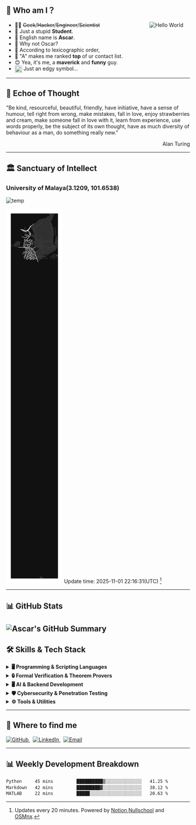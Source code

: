 
## 🚀 Who am I？

<img align="right" alt="Hello World" width="22%" src="https://64.media.tumblr.com/7672004d0bee8da86ac4282cc865fff5/tumblr_oav42xK6Ep1shpedgo1_540.gif">

- 👨‍💻 ~~Geek~~/~~Hacker~~/~~Engineer~~/~~Scientist~~ 
- 🙇 Just a stupid **Student**.
- 💁 English name is **Ascar**. 
- 🤷 Why not Oscar?
- 🙆 According to lexicographic order, 
- 🤦 "A" makes me ranked **top** of ur contact list.
- 😊 Yea, it's me, a **maverick** and **funny** guy.
- <img src="https://i.imgur.com/GG5Bd8N.png" width="20" height="20" style="vertical-align: middle;"> Just an edgy symbol...

---
## 📜 Echoe of Thought 
<!-- START_SECTION:daily_motto -->
"Be kind, resourceful, beautiful, friendly, have initiative, have a sense of humour, tell right from wrong, make mistakes, fall in love, enjoy strawberries and cream, make someone fall in love with it, learn from experience, use words properly, be the subject of its own thought, have as much diversity of behaviour as a man, do something really new."

<div align="right"> Alan Turing</div>
<!-- END_SECTION:daily_motto -->

---
## 🏛️ Sanctuary of Intellect

<!-- START_SECTION:map -->
### University of Malaya(3.1209, 101.6538)
<!--START_SETCTION:temp-->
![temp](images/demo.gif?1762035400)
<!--END:SETCTION:temp-->
![location](map.png)
Update time: 2025-11-01 22:16:31(UTC) [^1] 
<!-- END_SECTION:map -->
---

## 📊 GitHub Stats
![Ascar's GitHub Summary](https://github-profile-summary-cards.vercel.app/api/cards/profile-details?username=Ascarshen&theme=radical)
---

## 🛠️ Skills & Tech Stack

<details>
  <summary><strong>🖥 Programming & Scripting Languages</strong></summary>
  <p>
    <img src="https://img.shields.io/badge/-C++-00599C?logo=C%2B%2B&logoColor=FFF" alt="C++" />
    <img src="https://img.shields.io/badge/-CUDA-76B900?logo=NVIDIA&logoColor=FFF" alt="CUDA" />
    <img src="https://img.shields.io/badge/-Python-3776AB?logo=Python&logoColor=FFF" alt="Python" />
    <img src="https://img.shields.io/badge/-Rust-000000?logo=Rust&logoColor=FFF" alt="Rust" />
    <img src="https://img.shields.io/badge/-OCaml-EC6813?logo=OCaml&logoColor=FFF" alt="OCaml" />
    <img src="https://img.shields.io/badge/-Haskell-5D4F85?logo=Haskell&logoColor=FFF" alt="Haskell" />
    <img src="https://img.shields.io/badge/-Scala-DC322F?logo=Scala&logoColor=FFF" alt="Scala" />
    <img src="https://img.shields.io/badge/-Verilog-0173BC" alt="Verilog" />
    <img src="https://img.shields.io/badge/-Java-007396?logo=Java&logoColor=FFF" alt="Java" />
  </p>
</details>

<details>
  <summary><strong>🔒 Formal Verification & Theorem Provers</strong></summary>
  <p>
    <img src="https://img.shields.io/badge/-TLA+-00599C" alt="TLA+" />
    <img src="https://img.shields.io/badge/-Coq-A41623" alt="Coq" />
    <img src="https://img.shields.io/badge/-Lean-28529D" alt="Lean" />
    <img src="https://img.shields.io/badge/-Isabelle-8A2BE2" alt="Isabelle" />
    <img src="https://img.shields.io/badge/-Agda-9C27B0" alt="Agda" />
    <img src="https://img.shields.io/badge/-NuSMV-3E7C17" alt="NuSMV" />
    <img src="https://img.shields.io/badge/-Z3-FF4500" alt="Z3" />
  </p>
</details>

<details>
  <summary><strong>🖥 AI & Backend Development</strong></summary>
  <p>
    <img src="https://img.shields.io/badge/-PyTorch-EE4C2C?logo=PyTorch&logoColor=FFF" alt="PyTorch" />
    <img src="https://img.shields.io/badge/-TensorFlow-FF6F00?logo=TensorFlow&logoColor=FFF" alt="TensorFlow" />
    <img src="https://img.shields.io/badge/-JAX-00599C" alt="JAX" />
    <img src="https://img.shields.io/badge/-MATLAB-0076A8?logo=mathworks&logoColor=FFF" alt="MATLAB" />
    <img src="https://img.shields.io/badge/-Scikit_Learn-F7931E?logo=Scikit-Learn&logoColor=FFF" alt="Scikit-Learn" />
    <img src="https://img.shields.io/badge/-FastAPI-009688?logo=FastAPI&logoColor=FFF" alt="FastAPI" />
    <img src="https://img.shields.io/badge/-Keras-D00000?logo=Keras&logoColor=FFF" alt="Keras" />
    <img src="https://img.shields.io/badge/-ONNX-005CED?logo=ONNX&logoColor=FFF" alt="ONNX" />
    <img src="https://img.shields.io/badge/-OpenCV-5C3EE8?logo=OpenCV&logoColor=FFF" alt="OpenCV" />
    <img src="https://img.shields.io/badge/-NVIDIA_Triton-76B900?logo=NVIDIA&logoColor=FFF" alt="NVIDIA Triton" />
    <img src="https://img.shields.io/badge/-Hugging_Face-FFAE00?logo=HuggingFace&logoColor=FFF" alt="Hugging Face" />
    <img src="https://img.shields.io/badge/-Ray-FF5500?logo=Ray&logoColor=FFF" alt="Ray" />
    <img src="https://img.shields.io/badge/-LangChain-5B21B6?logo=LangChain&logoColor=FFF" alt="LangChain" />
    <img src="https://img.shields.io/badge/-Dask-CC2936?logo=Dask&logoColor=FFF" alt="Dask" />
    <img src="https://img.shields.io/badge/-Apache_Spark-E25A1C?logo=Apache-Spark&logoColor=FFF" alt="Apache Spark" />
  </p>
</details>

<details>
  <summary><strong>🛡 Cybersecurity & Penetration Testing</strong></summary>
  <p>
    <img src="https://img.shields.io/badge/-Burp_Suite-FF6600" alt="Burp Suite" />
    <img src="https://img.shields.io/badge/-Metasploit-008080" alt="Metasploit" />
    <img src="https://img.shields.io/badge/-Wireshark-1679B7" alt="Wireshark" />
    <img src="https://img.shields.io/badge/-nmap-2E8B57" alt="nmap" />
    <img src="https://img.shields.io/badge/-IDA_Pro-5A5A5A" alt="IDA Pro" />
    <img src="https://img.shields.io/badge/-Kali_Linux-557C94?logo=Kali-Linux&logoColor=FFF" alt="Kali Linux" />
  </p>
</details>

<details>
  <summary><strong>⚙️ Tools & Utilities</strong></summary>
  <p>
    <img src="https://img.shields.io/badge/-Docker-2496ED?logo=Docker&logoColor=FFF" alt="Docker" />
    <img src="https://img.shields.io/badge/-Git-F05032?logo=Git&logoColor=FFF" alt="Git" />
    <img src="https://img.shields.io/badge/-Linux-FCC624?logo=Linux&logoColor=000" alt="Linux" />
    <img src="https://img.shields.io/badge/-GDB-9932CC" alt="GDB" />
    <img src="https://img.shields.io/badge/-LLVM-3A3A3A" alt="LLVM" />
    <img src="https://img.shields.io/badge/-LaTeX-008080" alt="LaTeX" />
    <img src="https://img.shields.io/badge/-Vim-019733?logo=Vim&logoColor=FFF" alt="Vim" />
  </p>
</details>

---
## 📍 Where to find me
<p> <a href="https://github.com/Ascarshen" target="_blank"> <img alt="GitHub" src="https://img.shields.io/badge/-GitHub-181717?logo=github&logoColor=FFF"> </a>&nbsp; <a href="https://www.linkedin.com/in/shen-ke-ascsr-8689101a3/" target="_blank"> <img alt="LinkedIn" src="https://img.shields.io/badge/-LinkedIn-0077B5?logo=linkedin&logoColor=FFF"> </a>&nbsp; <a href="mailto:ascarshen@gmail.com"> <img alt="Email" src="https://img.shields.io/badge/-Email-D14836?logo=gmail&logoColor=FFF"> </a> </p>
  </a>
</p>

---
## 📊 Weekly Development Breakdown
<!--START_SECTION:waka-->

```txt
Python     45 mins         ██████████▒░░░░░░░░░░░░░░   41.25 %
Markdown   42 mins         █████████▓░░░░░░░░░░░░░░░   38.12 %
MATLAB     22 mins         █████░░░░░░░░░░░░░░░░░░░░   20.63 %
```

<!--END_SECTION:waka-->


[^1]: Updates every 20 minutes. Powered by [Notion](https://ash-close-8b6.notion.site/1b48dad0e6cd8040a7dff15081f5c956?v=1b48dad0e6cd815c8f48000cc979ce4e),[Nullschool](https://earth.nullschool.net/about.html) and [OSMnx](https://wiki.openstreetmap.org/wiki/OSMnx).
